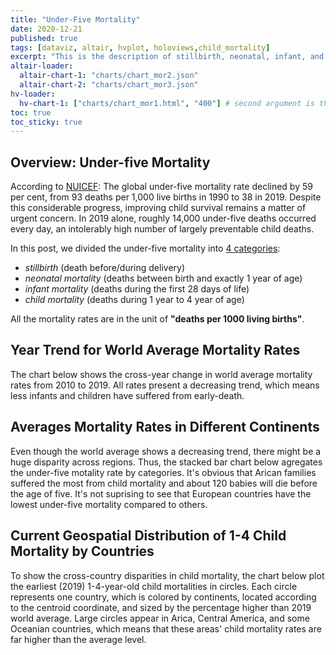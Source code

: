 ```yaml
---
title: "Under-Five Mortality"
date: 2020-12-21
published: true
tags: [dataviz, altair, hvplot, holoviews,child_mortality]
excerpt: "This is the description of stillbirth, neonatal, infant, and child mortality rates."
altair-loader:
  altair-chart-1: "charts/chart_mor2.json"
  altair-chart-2: "charts/chart_mor3.json"
hv-loader:
  hv-chart-1: ["charts/chart_mor1.html", "400"] # second argument is the height
toc: true
toc_sticky: true
---
```


## Overview: Under-five Mortality

According to [NUICEF](https://data.unicef.org/topic/child-survival/under-five-mortality/):
The global under-five mortality rate declined by 59 per cent, from 93 deaths per 1,000 live births in 1990 to 38 in 2019. Despite this considerable progress, improving child survival remains a matter of urgent concern. In 2019 alone, roughly 14,000 under-five deaths occurred every day, an intolerably high number of largely preventable child deaths. 

In this post, we divided the under-five mortality into [4 categories](https://data.unicef.org/topic/child-survival/neonatal-mortality/#:~:text=Definitions%20of%20indicators&text=Infant%20mortality%20rate%3A%20Probability%20of,expressed%20per%201%2C000%20live%20births.): 
* *stillbirth* (death before/during delivery) 
* *neonatal mortality* (deaths between birth and exactly 1 year of age)
* *infant mortality* (deaths during the first 28 days of life)
* *child mortality* (deaths during 1 year to 4 year of age)

All the mortality rates are in the unit of **"deaths per 1000 living births"**.

## Year Trend for World Average Mortality Rates 

The chart below shows the cross-year change in world average mortality rates from 2010 to 2019. All rates present a decreasing trend, which means less infants and children have suffered from early-death. 

<div id="hv-chart-1"></div>


## Averages Mortality Rates in Different Continents

Even though the world average shows a decreasing trend, there might be a huge disparity across regions. Thus, the stacked bar chart below agregates the under-five motality rate by categories. It's obvious that Arican families suffered the most from child mortality and about 120 babies will die before the age of five. It's not suprising to see that European countries have the lowest under-five mortality compared to others.

<div id="altair-chart-1"></div>

## Current Geospatial Distribution of 1-4 Child Mortality by Countries
To show the cross-country disparities in child mortality, the chart below plot the earliest (2019) 1-4-year-old child mortalities in circles. Each circle represents one country, which is colored by continents, located according to the centroid coordinate, and sized by the percentage higher than 2019 world average. Large circles appear in Arica, Central America, and some Oceanian countries, which means that these areas' child mortality rates are far higher than the average level.   

<div id="altair-chart-2"></div>
